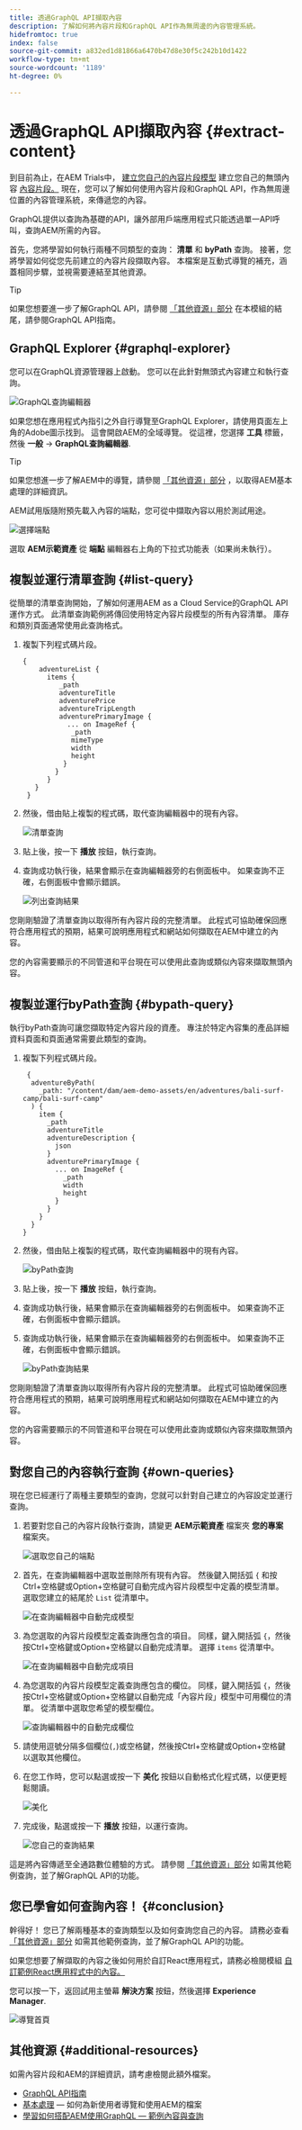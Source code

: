 ```yaml
---
title: 透過GraphQL API擷取內容
description: 了解如何將內容片段和GraphQL API作為無周邊的內容管理系統。
hidefromtoc: true
index: false
source-git-commit: a832ed1d81866a6470b47d8e30f5c242b10d1422
workflow-type: tm+mt
source-wordcount: '1189'
ht-degree: 0%

---
```



# 透過GraphQL API擷取內容 {#extract-content}

到目前為止，在AEM Trials中， [建立您自己的內容片段模型](content-structure.md) 建立您自己的無頭內容 [內容片段。](create-content.md) 現在，您可以了解如何使用內容片段和GraphQL API，作為無周邊位置的內容管理系統，來傳遞您的內容。

GraphQL提供以查詢為基礎的API，讓外部用戶端應用程式只能透過單一API呼叫，查詢AEM所需的內容。

首先，您將學習如何執行兩種不同類型的查詢： **清單** 和 **byPath** 查詢。 接著，您將學習如何從您先前建立的內容片段擷取內容。 本檔案是互動式導覽的補充，涵蓋相同步驟，並視需要連結至其他資源。

>[!TIP]
>
>如果您想要進一步了解GraphQL API，請參閱 [「其他資源」部分](#additional-resources) 在本模組的結尾，請參閱GraphQL API指南。

## GraphQL Explorer {#graphql-explorer}

您可以在GraphQL資源管理器上啟動。 您可以在此針對無頭式內容建立和執行查詢。

![GraphQL查詢編輯器](assets/extract-content/query-editor.png)

如果您想在應用程式內指引之外自行導覽至GraphQL Explorer，請使用頁面左上角的Adobe圖示找到。 這會開啟AEM的全域導覽。 從這裡，您選擇 **工具** 標籤，然後 **一般** -> **GraphQL查詢編輯器**.

>[!TIP]
>
>如果您想進一步了解AEM中的導覽，請參閱 [「其他資源」部分](#additional-resources) ，以取得AEM基本處理的詳細資訊。

AEM試用版隨附預先載入內容的端點，您可從中擷取內容以用於測試用途。

![選擇端點](assets/extract-content/select-endpoint.png)

選取 **AEM示範資產** 從 **端點** 編輯器右上角的下拉式功能表（如果尚未執行）。

## 複製並運行清單查詢 {#list-query}

從簡單的清單查詢開始，了解如何運用AEM as a Cloud Service的GraphQL API運作方式。 此清單查詢範例將傳回使用特定內容片段模型的所有內容清單。 庫存和類別頁面通常使用此查詢格式。

1. 複製下列程式碼片段。

   ```text
   {
       adventureList {
         items {
            _path
            adventureTitle
            adventurePrice
            adventureTripLength
            adventurePrimaryImage {
              ... on ImageRef {
               _path
               mimeType
               width
               height
             }
           }
         }
      }
    }
   ```

1. 然後，借由貼上複製的程式碼，取代查詢編輯器中的現有內容。

   ![清單查詢](assets/extract-content/list-query.png)

1. 貼上後，按一下 **播放** 按鈕，執行查詢。

1. 查詢成功執行後，結果會顯示在查詢編輯器旁的右側面板中。 如果查詢不正確，右側面板中會顯示錯誤。

   ![列出查詢結果](assets/extract-content/list-query-results.png)

您剛剛驗證了清單查詢以取得所有內容片段的完整清單。 此程式可協助確保回應符合應用程式的預期，結果可說明應用程式和網站如何擷取在AEM中建立的內容。

您的內容需要顯示的不同管道和平台現在可以使用此查詢或類似內容來擷取無頭內容。

## 複製並運行byPath查詢 {#bypath-query}

執行byPath查詢可讓您擷取特定內容片段的資產。 專注於特定內容集的產品詳細資料頁面和頁面通常需要此類型的查詢。

1. 複製下列程式碼片段。

   ```text
    {
     adventureByPath(
       _path: "/content/dam/aem-demo-assets/en/adventures/bali-surf-camp/bali-surf-camp"
     ) {
       item {
         _path
         adventureTitle
         adventureDescription {
           json
         }
         adventurePrimaryImage {
           ... on ImageRef {
             _path
             width
             height
           }
         }
       }
     }
   }
   ```

1. 然後，借由貼上複製的程式碼，取代查詢編輯器中的現有內容。

   ![byPath查詢](assets/extract-content/bypath-query.png)

1. 貼上後，按一下 **播放** 按鈕，執行查詢。

1. 查詢成功執行後，結果會顯示在查詢編輯器旁的右側面板中。 如果查詢不正確，右側面板中會顯示錯誤。

1. 查詢成功執行後，結果會顯示在查詢編輯器旁的右側面板中。 如果查詢不正確，右側面板中會顯示錯誤。

   ![byPath查詢結果](assets/extract-content/bypath-query-results.png)

您剛剛驗證了清單查詢以取得所有內容片段的完整清單。 此程式可協助確保回應符合應用程式的預期，結果可說明應用程式和網站如何擷取在AEM中建立的內容。

您的內容需要顯示的不同管道和平台現在可以使用此查詢或類似內容來擷取無頭內容。

## 對您自己的內容執行查詢 {#own-queries}

現在您已經運行了兩種主要類型的查詢，您就可以針對自己建立的內容設定並運行查詢。

1. 若要對您自己的內容片段執行查詢，請變更 **AEM示範資產** 檔案夾 **您的專案** 檔案夾。

   ![選取您自己的端點](assets/extract-content/select-endpoint.png)

1. 首先，在查詢編輯器中選取並刪除所有現有內容。 然後鍵入開括弧 `{` 和按Ctrl+空格鍵或Option+空格鍵可自動完成內容片段模型中定義的模型清單。 選取您建立的結尾於 `List` 從清單中。

   ![在查詢編輯器中自動完成模型](assets/extract-content/auto-complete-models.png)

1. 為您選取的內容片段模型定義查詢應包含的項目。 同樣，鍵入開括弧 `{`，然後按Ctrl+空格鍵或Option+空格鍵以自動完成清單。 選擇 `items` 從清單中。

   ![在查詢編輯器中自動完成項目](assets/extract-content/auto-complete-items.png)

1. 為您選取的內容片段模型定義查詢應包含的欄位。 同樣，鍵入開括弧 `{`，然後按Ctrl+空格鍵或Option+空格鍵以自動完成「內容片段」模型中可用欄位的清單。 從清單中選取您希望的模型欄位。

   ![查詢編輯器中的自動完成欄位](assets/extract-content/auto-complete-fields.png)

1. 請使用逗號分隔多個欄位(`,`)或空格鍵，然後按Ctrl+空格鍵或Option+空格鍵以選取其他欄位。

1. 在您工作時，您可以點選或按一下 **美化** 按鈕以自動格式化程式碼，以便更輕鬆閱讀。

   ![美化](assets/extract-content/prettify.png)

1. 完成後，點選或按一下 **播放** 按鈕，以運行查詢。

   ![您自己的查詢結果](assets/extract-content/custom-query-results.png)

這是將內容傳遞至全通路數位體驗的方式。 請參閱 [「其他資源」部分](#additional-resources) 如需其他範例查詢，並了解GraphQL API的功能。

## 您已學會如何查詢內容！ {#conclusion}

幹得好！ 您已了解兩種基本的查詢類型以及如何查詢您自己的內容。 請務必查看 [「其他資源」部分](#additional-resources) 如需其他範例查詢，並了解GraphQL API的功能。

如果您想要了解擷取的內容之後如何用於自訂React應用程式，請務必檢閱模組 [自訂範例React應用程式中的內容。](customize-app.md)

您可以按一下，返回試用主螢幕 **解決方案** 按鈕，然後選擇 **Experience Manager**.

![導覽首頁](assets/extract-content/home.png)

## 其他資源 {#additional-resources}

如需內容片段和AEM的詳細資訊，請考慮檢閱此額外檔案。

* [GraphQL API指南](https://experienceleague.adobe.com/docs/experience-manager-learn/getting-started-with-aem-headless/graphql/multi-step/explore-graphql-api.html)
* [基本處理](/help/sites-cloud/authoring/getting-started/basic-handling.md)  — 如何為新使用者導覽和使用AEM的檔案
* [學習如何搭配AEM使用GraphQL — 範例內容與查詢](https://experienceleague.adobe.com/docs/experience-manager-cloud-service/content/headless/graphql-api/sample-queries.html)

